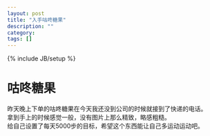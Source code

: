 ```yaml
---
layout: post
title: "入手咕咚糖果"
description: ""
category: 
tags: []
---
```

{% include JB/setup %}

咕咚糖果
===
昨天晚上下单的咕咚糖果在今天我还没到公司的时候就接到了快递的电话。  
拿到手上的时候感觉一般，没有图片上那么精致，略感粗糙。  
给自己设置了每天5000步的目标，希望这个东西能让自己多运动运动吧。